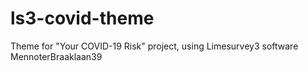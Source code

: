 # ls3-covid-theme
Theme for "Your COVID-19 Risk" project, using Limesurvey3 software
MennoterBraaklaan39